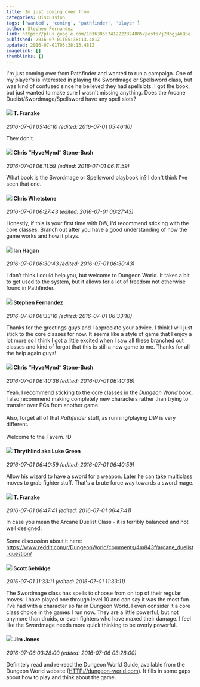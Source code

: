 ```yaml
---
title: Im just coming over from
categories: Discussion
tags: ['wanted', 'coming', 'pathfinder', 'player']
author: Stephen Fernandez
link: https://plus.google.com/103630557412222324805/posts/j2HogjAkQSe
published: 2016-07-01T05:38:13.481Z
updated: 2016-07-01T05:38:13.481Z
imagelink: []
thumblinks: []
---
```


I&#39;m just coming over from Pathfinder and wanted to run a campaign. One of my player&#39;s is interested in playing the Swordmage or Spellsword class, but was kind of confused since he believed they had spellslots. I got the book, but just wanted to make sure I wasn&#39;t missing anything. Does the Arcane Duelist/Swordmage/Spellsword have any spell slots?
<div id='comment z13dsh044rfgc5brv04cepq5wnjlujopmfg'>
  <h4><img src='{{site.baseurl}}//images/avatars/110330901807759406775_photo.jpg'> T. Franzke</h4>
      <p><cite>2016-07-01 05:46:10 (edited: 2016-07-01 05:46:10)</cite></p>
        <p>They don&#39;t.</p>
</div>
        

<div id='comment z13dsh044rfgc5brv04cepq5wnjlujopmfg'>
  <h4><img src='{{site.baseurl}}//images/avatars/108053817066303198241_photo.jpg'> Chris “HyveMynd” Stone-Bush</h4>
      <p><cite>2016-07-01 06:11:59 (edited: 2016-07-01 06:11:59)</cite></p>
        <p>What book is the Swordmage or Spellsword playbook in? I don&#39;t think I&#39;ve seen that one.</p>
</div>
        

<div id='comment z13dsh044rfgc5brv04cepq5wnjlujopmfg'>
  <h4><img src='{{site.baseurl}}//images/avatars/111605721307378944274_photo.jpg'> Chris Whetstone</h4>
      <p><cite>2016-07-01 06:27:43 (edited: 2016-07-01 06:27:43)</cite></p>
        <p>Honestly, if this is your first time with DW, I&#39;d recommend sticking with the core classes. Branch out after you have a good understanding of how the game works and how it plays.</p>
</div>
        

<div id='comment z13dsh044rfgc5brv04cepq5wnjlujopmfg'>
  <h4><img src='{{site.baseurl}}//images/avatars/115513496890981283044_photo.jpg'> Ian Hagan</h4>
      <p><cite>2016-07-01 06:30:43 (edited: 2016-07-01 06:30:43)</cite></p>
        <p>I don&#39;t think I could help you, but welcome to Dungeon World. It takes a bit to get used to the system, but it allows for a lot of freedom not otherwise found in Pathfinder. </p>
</div>
        

<div id='comment z13dsh044rfgc5brv04cepq5wnjlujopmfg'>
  <h4><img src='{{site.baseurl}}//images/avatars/103630557412222324805_photo.jpg'> Stephen Fernandez</h4>
      <p><cite>2016-07-01 06:33:10 (edited: 2016-07-01 06:33:10)</cite></p>
        <p>Thanks for the greetings guys and I appreciate your advice. I think I will just stick to the core classes for now. It seems like a style of game that I enjoy a lot more so I think I got a little excited when I saw all these branched out classes and kind of forgot that this is still a new game to me. Thanks for all the help again guys!</p>
</div>
        

<div id='comment z13dsh044rfgc5brv04cepq5wnjlujopmfg'>
  <h4><img src='{{site.baseurl}}//images/avatars/108053817066303198241_photo.jpg'> Chris “HyveMynd” Stone-Bush</h4>
      <p><cite>2016-07-01 06:40:36 (edited: 2016-07-01 06:40:36)</cite></p>
        <p>Yeah. I recommend sticking to the core classes in the <i>Dungeon World</i> book. I also recommend making completely new characters rather than trying to transfer over PCs from another game.<br /><br />Also, forget all of that <i>Pathfinder</i> stuff, as running/playing <i>DW</i> is very different.<br /><br />Welcome to the Tavern. :D</p>
</div>
        

<div id='comment z13dsh044rfgc5brv04cepq5wnjlujopmfg'>
  <h4><img src='{{site.baseurl}}//images/avatars/106241934410359097878_photo.jpg'> Thrythlind aka Luke Green</h4>
      <p><cite>2016-07-01 06:40:59 (edited: 2016-07-01 06:40:59)</cite></p>
        <p>Allow his wizard to have a sword for a weapon.  Later he can take multiclass moves to grab fighter stuff.  That&#39;s a brute force way towards a sword mage.</p>
</div>
        

<div id='comment z13dsh044rfgc5brv04cepq5wnjlujopmfg'>
  <h4><img src='{{site.baseurl}}//images/avatars/110330901807759406775_photo.jpg'> T. Franzke</h4>
      <p><cite>2016-07-01 06:47:41 (edited: 2016-07-01 06:47:41)</cite></p>
        <p>In case you mean the Arcane Duelist Class - it is terribly balanced and not well designed.<br /><br />Some discussion about it here: <a href="https://www.reddit.com/r/DungeonWorld/comments/4m843f/arcane_duelist_question/" class="ot-anchor">https://www.reddit.com/r/DungeonWorld/comments/4m843f/arcane_duelist_question/</a></p>
</div>
        

<div id='comment z13dsh044rfgc5brv04cepq5wnjlujopmfg'>
  <h4><img src='{{site.baseurl}}//images/avatars/102860402526090415450_photo.jpg'> Scott Selvidge</h4>
      <p><cite>2016-07-01 11:33:11 (edited: 2016-07-01 11:33:11)</cite></p>
        <p>The Swordmage class has spells to choose from on top of their regular moves. I have played one through level 10 and can say it was the most fun I&#39;ve had with a character so far in Dungeon World. I even consider it a core class choice in the games I run now. They are a little powerful, but not anymore than druids, or even fighters who have maxed their damage. I feel like the Swordmage needs more quick thinking to be overly powerful.</p>
</div>
        

<div id='comment z13dsh044rfgc5brv04cepq5wnjlujopmfg'>
  <h4><img src='{{site.baseurl}}//images/avatars/114075227630675466545_photo.jpg'> Jim Jones</h4>
      <p><cite>2016-07-06 03:28:00 (edited: 2016-07-06 03:28:00)</cite></p>
        <p>Definitely read and re-read the Dungeon World Guide, available from the Dungeon World website (<a href="http://dungeon-world.com" class="ot-anchor">HTTP://dungeon-world.com</a>). It fills in some gaps about how to play and think about the game.</p>
</div>
        